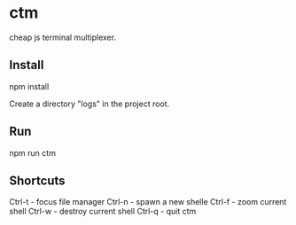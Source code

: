 # ctm
cheap js terminal multiplexer.

Install
-------
npm install

Create a directory "logs" in the project root.

Run
---
npm run ctm

Shortcuts
---------
Ctrl-t - focus file manager
Ctrl-n - spawn a new shelle
Ctrl-f - zoom current shell
Ctrl-w - destroy current shell
Ctrl-q - quit ctm